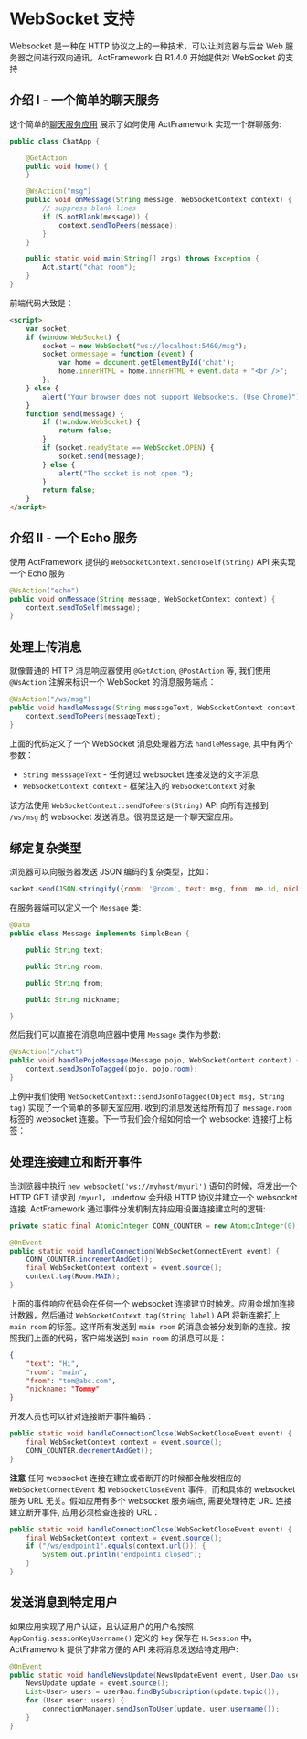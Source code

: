 # WebSocket 支持

Websocket 是一种在 HTTP 协议之上的一种技术，可以让浏览器与后台 Web 服务器之间进行双向通讯。ActFramework 自 R1.4.0 开始提供对 WebSocket 的支持 

## 介绍 I - 一个简单的聊天服务

这个简单的[聊天服务应用](https://github.com/actframework/act-demo-apps/edit/master/chatroom) 展示了如何使用 ActFramework 实现一个群聊服务:

```java
public class ChatApp {

    @GetAction
    public void home() {
    }

    @WsAction("msg")
    public void onMessage(String message, WebSocketContext context) {
        // suppress blank lines
        if (S.notBlank(message)) {
            context.sendToPeers(message);
        }
    }

    public static void main(String[] args) throws Exception {
        Act.start("chat room");
    }
}
```

前端代码大致是：

```html
<script>
    var socket;
    if (window.WebSocket) {
        socket = new WebSocket("ws://localhost:5460/msg");
        socket.onmessage = function (event) {
            var home = document.getElementById('chat');
            home.innerHTML = home.innerHTML + event.data + "<br />";
        };
    } else {
        alert("Your browser does not support Websockets. (Use Chrome)");
    }
    function send(message) {
        if (!window.WebSocket) {
            return false;
        }
        if (socket.readyState == WebSocket.OPEN) {
            socket.send(message);
        } else {
            alert("The socket is not open.");
        }
        return false;
    }
</script>
```

## 介绍 II - 一个 Echo 服务

使用 ActFramework 提供的 `WebSocketContext.sendToSelf(String)` API 来实现一个 Echo 服务：

```java
@WsAction("echo")
public void onMessage(String message, WebSocketContext context) {
    context.sendToSelf(message);
}
```

## 处理上传消息

就像普通的 HTTP 消息响应器使用 `@GetAction`, `@PostAction` 等, 我们使用 `@WsAction` 注解来标识一个 WebSocket 的消息服务端点：

```java
@WsAction("/ws/msg")
public void handleMessage(String messageText, WebSocketContext context) {
    context.sendToPeers(messageText);
}
```

上面的代码定义了一个 WebSocket 消息处理器方法 `handleMessage`, 其中有两个参数：

* `String messsageText` - 任何通过 websocket 连接发送的文字消息
* `WebSocketContext context` - 框架注入的 `WebSocketContext` 对象

该方法使用 `WebSocketContext::sendToPeers(String)` API 向所有连接到 `/ws/msg` 的 websocket 发送消息。很明显这是一个聊天室应用。

## 绑定复杂类型

浏览器可以向服务器发送 JSON 编码的复杂类型，比如：

```javascript
socket.send(JSON.stringify({room: '@room', text: msg, from: me.id, nickname: me.nickname}));
```

在服务器端可以定义一个 `Message` 类:

```java
@Data
public class Message implements SimpleBean {

    public String text;

    public String room;

    public String from;

    public String nickname;

}
```

然后我们可以直接在消息响应器中使用 `Message` 类作为参数:

```java
@WsAction("/chat")
public void handlePojoMessage(Message pojo, WebSocketContext context) {
    context.sendJsonToTagged(pojo, pojo.room);
}
```

上例中我们使用 `WebSocketContext::sendJsonToTagged(Object msg, String tag)` 实现了一个简单的多聊天室应用. 收到的消息发送给所有加了 `message.room` 标签的 websocket 连接。下一节我们会介绍如何给一个 websocket 连接打上标签：

## 处理连接建立和断开事件

当浏览器中执行 `new websocket('ws://myhost/myurl')` 语句的时候，将发出一个 HTTP GET 请求到 `/myurl`，undertow 会升级 HTTP 协议并建立一个 websocket 连接. ActFramework 通过事件分发机制支持应用设置连接建立时的逻辑:

```java
private static final AtomicInteger CONN_COUNTER = new AtomicInteger(0);

@OnEvent
public static void handleConnection(WebSocketConnectEvent event) {
    CONN_COUNTER.incrementAndGet();
    final WebSocketContext context = event.source();
    context.tag(Room.MAIN);
}
```

上面的事件响应代码会在任何一个 websocket 连接建立时触发。应用会增加连接计数器，然后通过 `WebSocketContext.tag(String label)` API 将新连接打上 `main room` 的标签。这样所有发送到 `main room` 的消息会被分发到新的连接。按照我们上面的代码，客户端发送到 `main room` 的消息可以是：

```json
{
    "text": "Hi",
    "room": "main",
    "from": "tom@abc.com",
    "nickname: "Tommy"
}
```

开发人员也可以针对连接断开事件编码：

```java
public static void handleConnectionClose(WebSocketCloseEvent event) {
    final WebSocketContext context = event.source();
    CONN_COUNTER.decrementAndGet();
}
```

**注意** 任何 websocket 连接在建立或者断开的时候都会触发相应的 `WebSocketConnectEvent` 和 `WebSocketCloseEvent` 事件，而和具体的 websocket 服务 URL 无关。假如应用有多个 websocket 服务端点, 需要处理特定 URL 连接建立断开事件, 应用必须检查连接的 URL：

```java
public static void handleConnectionClose(WebSocketCloseEvent event) {
    final WebSocketContext context = event.source();
    if ("/ws/endpoint1".equals(context.url())) {
        System.out.println("endpoint1 closed");
    }
}
```

## 发送消息到特定用户

如果应用实现了用户认证，且认证用户的用户名按照 `AppConfig.sessionKeyUsername()` 定义的 `key` 保存在 `H.Session` 中，ActFramework 提供了非常方便的 API 来将消息发送给特定用户:

```java
@OnEvent
public static void handleNewsUpdate(NewsUpdateEvent event, User.Dao userDao, WebSocketConnectionManager connectionManager) {
    NewsUpdate update = event.source();
    List<User> users = userDao.findBySubscription(update.topic());
    for (User user: users) {
        connectionManager.sendJsonToUser(update, user.username());
    }
}
```

